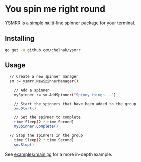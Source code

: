 # You spin me right round

YSMRR is a simple multi-line spinner package for your terminal.

## Installing

```bash
go get -u github.com/chelnak/ysmrr
```

## Usage


```bash
  // Create a new spinner manager
  sm := ysmrr.NewSpinnerManager()

	// Add a spinner
	mySpinner := sm.AddSpinner("Spinny things...")

	// Start the spinners that have been added to the group
	sm.Start()

	// Set the spinner to complete
	time.Sleep(2 * time.Second)
	mySpinner.Complete()

  // Stop the spinners in the group
	time.Sleep(2 * time.Second)
	sm.Stop()
```

See [examples/main.go](examples/main.go) for a more in-depth example.
